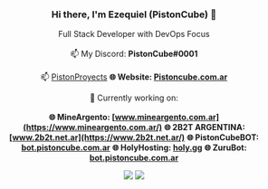 <div align="center">

### Hi there, I'm Ezequiel (PistonCube) 👋
Full Stack Developer with DevOps Focus<br /><br/>
📫 My Discord: **PistonCube#0001**<br /><br/>
📫 [PistonProyects](https://discord.gg/eKeeZPq6SJ)
**🌐 Website: [Pistoncube.com.ar](https://www.pistoncube.com.ar/)**

🔭 Currently working on:<br /><br />
**🌐 MineArgento: [www.mineargento.com.ar](https://www.mineargento.com.ar/)**
**🌐 2B2T ARGENTINA: [www.2b2t.net.ar](https://www.2b2t.net.ar/)**
**🌐 PistonCubeBOT: [bot.pistoncube.com.ar](https://bot.pistoncube.com.ar/)**
**🌐 HolyHosting: [holy.gg](https://holyhost.ing/2b2t)**
**🌐 ZuruBot: [bot.pistoncube.com.ar](https://bot.pistoncube.com.ar/)**

<img src="https://github-readme-stats.vercel.app/api?username=PistonCube&show_icons=true&text_color=00ff00&icon_color=008000&theme=dark">
<img src="https://github-readme-stats.vercel.app/api/top-langs/?username=PistonCube&layout=compact&text_color=00ff00&icon_color=008000&theme=dark">
</div>
